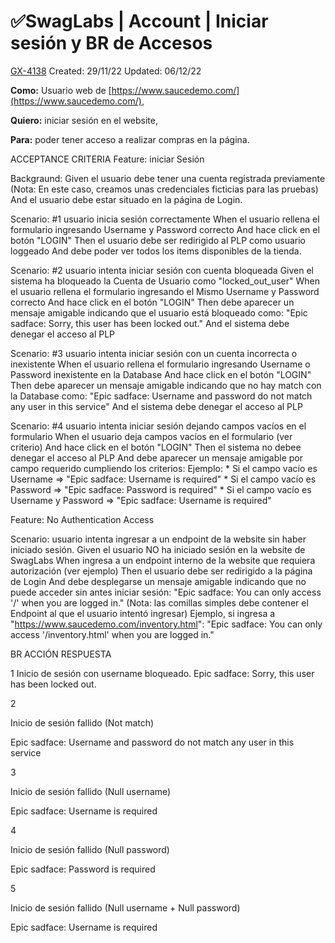 # ✅SwagLabs | Account | Iniciar sesión y BR de Accesos

[GX-4138](https://upexgalaxy6.atlassian.net/browse/GX-4138) Created: 29/11/22 Updated: 06/12/22

**Como:** Usuario web de [https://www.saucedemo.com/](https://www.saucedemo.com/),

**Quiero:** iniciar sesión en el website,

**Para:** poder tener acceso a realizar compras en la página.

ACCEPTANCE CRITERIA
Feature: iniciar Sesión

  Backgraund: 
    Given el usuario debe tener una cuenta registrada previamente 
      (Nota: En este caso, creamos unas credenciales ficticias para las pruebas)
    And el usuario debe estar situado en la página de Login.

  Scenario: #1 usuario inicia sesión correctamente
    When el usuario rellena el formulario ingresando Username y Password correcto
    And hace click en el botón "LOGIN"
    Then el usuario debe ser redirigido al PLP como usuario loggeado
    And debe poder ver todos los items disponibles de la tienda.
  
  Scenario: #2 usuario intenta iniciar sesión con cuenta bloqueada
    Given el sistema ha bloqueado la Cuenta de Usuario como "locked_out_user"
    When el usuario rellena el formulario ingresando el Mismo Username y Password correcto
    And hace click en el botón "LOGIN"
    Then debe aparecer un mensaje amigable indicando que el usuario está bloqueado como:
      "Epic sadface: Sorry, this user has been locked out." 
    And el sistema debe denegar el acceso al PLP
  
  Scenario: #3 usuario intenta iniciar sesión con un cuenta incorrecta o inexistente
    When el usuario rellena el formulario ingresando Username o Password inexistente en la Database
    And hace click en el botón "LOGIN"
    Then debe aparecer un mensaje amigable indicando que no hay match con la Database como:
      "Epic sadface: Username and password do not match any user in this service"
    And el sistema debe denegar el acceso al PLP
  
  Scenario: #4 usuario intenta iniciar sesión dejando campos vacíos en el formulario
    When el usuario deja campos vacíos en el formulario (ver criterio)
    And hace click en el botón "LOGIN"
    Then el sistema no debee denegar el acceso al PLP
    And debe aparecer un mensaje amigable por campo requerido cumpliendo los criterios:
      Ejemplo:
        * Si el campo vacío es Username => "Epic sadface: Username is required"
        * Si el campo vacío es Password => "Epic sadface: Password is required"
        * Si el campo vacío es Username y Password => "Epic sadface: Username is required"
        
Feature: No Authentication Access

  Scenario: usuario intenta ingresar a un endpoint de la website sin haber iniciado sesión.
    Given el usuario NO ha iniciado sesión en la website de SwagLabs
    When ingresa a un endpoint interno de la website que requiera autorización (ver ejemplo)
    Then el usuario debe ser redirigido a la página de Login
    And debe desplegarse un mensaje amigable indicando que no puede acceder sin antes iniciar sesión:
      "Epic sadface: You can only access '/' when you are logged in."
      (Nota: las comillas simples debe contener el Endpoint al que el usuario intentó ingresar)
      Ejemplo, si ingresa a "https://www.saucedemo.com/inventory.html":
        "Epic sadface: You can only access '/inventory.html' when you are logged in."


BR
ACCIÓN
RESPUESTA

1
Inicio de sesión con username bloqueado.
Epic sadface: Sorry, this user has been locked out.

2

Inicio de sesión fallido
(Not match)

Epic sadface: Username and password do not match any user in this service

3

Inicio de sesión fallido 
(Null username)

Epic sadface: Username is required

4

Inicio de sesión fallido
(Null password)

Epic sadface: Password is required

5

Inicio de sesión fallido
(Null username + Null password)

Epic sadface: Username is required